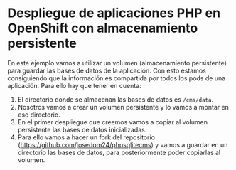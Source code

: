 # Despliegue de aplicaciones PHP en OpenShift con almacenamiento persistente

En este ejemplo vamos a utilizar un volumen (almacenamiento persistente) para guardar las bases de datos de la aplicación. Con esto estamos consiguiendo que la información es compartida por todos los pods de una aplicación. Para ello hay que tener en cuenta:

1. El directorio donde se almacenan las bases de datos es `/cms/data`.
2. Nosotros vamos a crear un volumen persistente y lo vamos a montar en ese directorio.
3. En el primer despliegue que creemos vamos a copiar al volumen persistente las bases de datos inicializadas.
4. Para ello vamos a hacer un fork del repositorio (https://github.com/josedom24/phpsqlitecms) y vamos a guardar en un directorio las bases de datos, para posteriormente poder copiarlas al volumen.






